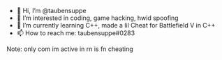 - 👋 Hi, I’m @taubensuppe
- 👀 I’m interested in coding, game hacking, hwid spoofing
- 🌱 I’m currently learning C++, made a lil Cheat for Battlefield V in C++
- 📫 How to reach me: taubensuppe#0283


Note: only com im active in rn is fn cheating
